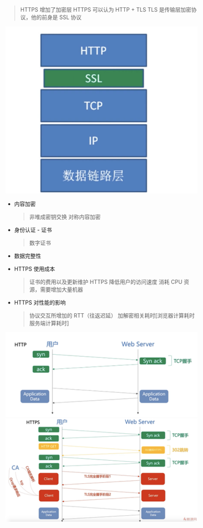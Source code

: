 > HTTPS 增加了加密层
> HTTPS 可以认为 HTTP + TLS
> TLS 是传输层加密协议，他的前身是 SSL 协议

![HTTPS协议概述](./resource/HTTPS协议概述.png)

- 内容加密

  > 非堆成密钥交换
  > 对称内容加密

- 身份认证 - 证书

  > 数字证书

- 数据完整性

- HTTPS 使用成本

  > 证书的费用以及更新维护
  > HTTPS 降低用户的访问速度
  > 消耗 CPU 资源，需要增加大量机器

- HTTPS 对性能的影响

  > 协议交互所增加的 RTT（往返迟延）
  > 加解密相关耗时[浏览器计算耗时 服务端计算耗时]

![HTTP网络耗时](./resource/HTTP网络耗时.png)
![HTTPS网络耗时](./resource/HTTPS网络耗时.png)

